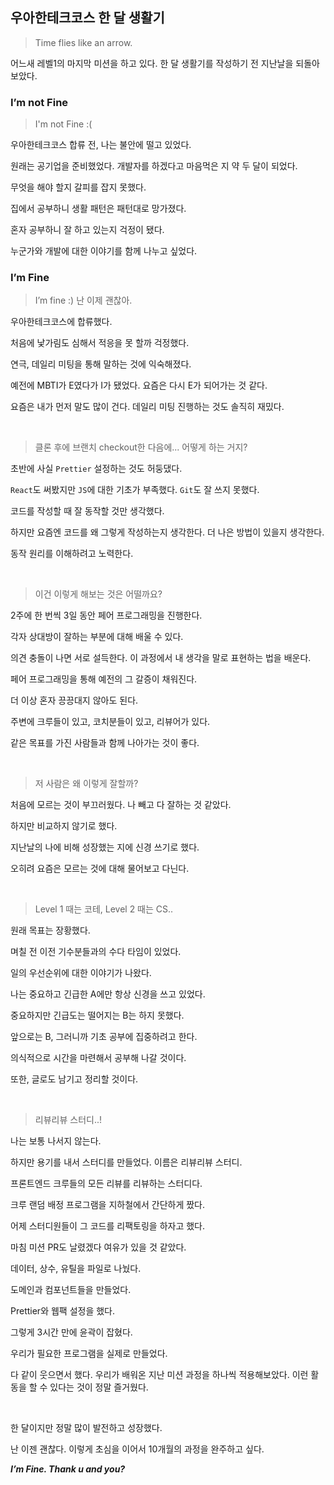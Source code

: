 ## 우아한테크코스 한 달 생활기

> Time flies like an arrow.
	
어느새 레벨1의 마지막 미션을 하고 있다. 한 달 생활기를 작성하기 전 지난날을 되돌아보았다.

### I’m not Fine

> I'm not Fine :(

우아한테크코스 합류 전, 나는 불안에 떨고 있었다. 

원래는 공기업을 준비했었다. 개발자를 하겠다고 마음먹은 지 약 두 달이 되었다. 

무엇을 해야 할지 갈피를 잡지 못했다. 

집에서 공부하니 생활 패턴은 패턴대로 망가졌다. 

혼자 공부하니 잘 하고 있는지 걱정이 됐다. 

누군가와 개발에 대한 이야기를 함께 나누고 싶었다.

### I’m Fine

> I’m fine :) 난 이제 괜찮아.

우아한테크코스에 합류했다.

처음에 낯가림도 심해서 적응을 못 할까 걱정했다. 

연극, 데일리 미팅을 통해 말하는 것에 익숙해졌다. 

예전에 MBTI가 E였다가 I가 됐었다. 요즘은 다시 E가 되어가는 것 같다.

요즘은 내가 먼저 말도 많이 건다. 데일리 미팅 진행하는 것도 솔직히 재밌다. 

<br/>

> 클론 후에 브랜치 checkout한 다음에... 어떻게 하는 거지?

초반에 사실 `Prettier` 설정하는 것도 허둥댔다.

`React`도 써봤지만 `JS`에 대한 기초가 부족했다. `Git`도 잘 쓰지 못했다. 

코드를 작성할 때 잘 동작할 것만 생각했다. 

하지만 요즘엔 코드를 왜 그렇게 작성하는지 생각한다. 더 나은 방법이 있을지 생각한다. 

동작 원리를 이해하려고 노력한다.

<br/>

> 이건 이렇게 해보는 것은 어떨까요?

2주에 한 번씩 3일 동안 페어 프로그래밍을 진행한다.

각자 상대방이 잘하는 부분에 대해 배울 수 있다. 

의견 충돌이 나면 서로 설득한다. 이 과정에서 내 생각을 말로 표현하는 법을 배운다. 

페어 프로그래밍을 통해 예전의 그 갈증이 채워진다. 

더 이상 혼자 끙끙대지 않아도 된다.

주변에 크루들이 있고, 코치분들이 있고, 리뷰어가 있다. 

같은 목표를 가진 사람들과 함께 나아가는 것이 좋다.

<br/>

> 저 사람은 왜 이렇게 잘할까?

처음에 모르는 것이 부끄러웠다. 나 빼고 다 잘하는 것 같았다.

하지만 비교하지 않기로 했다. 

지난날의 나에 비해 성장했는 지에 신경 쓰기로 했다. 

오히려 요즘은 모르는 것에 대해 물어보고 다닌다. 

<br/>

> Level 1 때는 코테, Level 2 때는 CS..

원래 목표는 장황했다. 

며칠 전 이전 기수분들과의 수다 타임이 있었다. 

일의 우선순위에 대한 이야기가 나왔다. 

나는 중요하고 긴급한 A에만 항상 신경을 쓰고 있었다. 

중요하지만 긴급도는 떨어지는 B는 하지 못했다. 

앞으로는 B, 그러니까 기초 공부에 집중하려고 한다. 

의식적으로 시간을 마련해서 공부해 나갈 것이다.

또한, 글로도 남기고 정리할 것이다.

<br />

> 리뷰리뷰 스터디..!

나는 보통 나서지 않는다. 

하지만 용기를 내서 스터디를 만들었다. 이름은 리뷰리뷰 스터디. 

프론트엔드 크루들의 모든 리뷰를 리뷰하는 스터디다.

크루 랜덤 배정 프로그램을 지하철에서 간단하게 짰다. 

어제 스터디원들이 그 코드를 리팩토링을 하자고 했다.

마침 미션 PR도 날렸겠다 여유가 있을 것 같았다.

데이터, 상수, 유틸을 파일로 나눴다. 

도메인과 컴포넌트들을 만들었다. 

Prettier와 웹팩 설정을 했다. 

그렇게 3시간 만에 윤곽이 잡혔다.

우리가 필요한 프로그램을 실제로 만들었다. 

다 같이 웃으면서 했다. 우리가 배워온 지난 미션 과정을 하나씩 적용해보았다. 이런 활동을 할 수 있다는 것이 정말 즐거웠다.

<br/>

한 달이지만 정말 많이 발전하고 성장했다.

난 이젠 괜찮다. 이렇게 초심을 이어서 10개월의 과정을 완주하고 싶다.

_**I’m Fine. Thank u and you?**_
